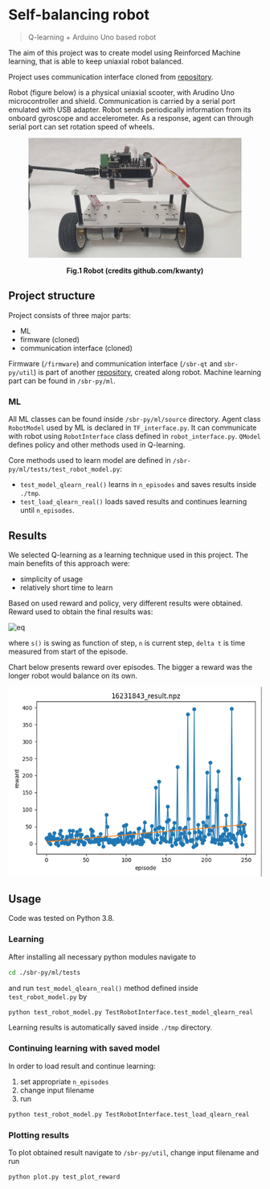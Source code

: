 # Self-balancing robot
> Q-learning + Arduino Uno based robot


The aim of this project was to create model using Reinforced Machine learning,
that is able to keep uniaxial robot balanced. 


Project uses communication interface cloned from [repository](https://github.com/kwanty/selfbalancing-ml).

Robot (figure below) is a physical uniaxial scooter, with Arudino Uno microcontroller and shield.
Communication is carried by a serial port emulated with USB adapter.
Robot sends periodically information from its onboard gyroscope and accelerometer. 
As a response, agent can through serial port can set rotation speed of wheels.

<figure>

![image info](./images/robot.jpg)
<figcaption align = "center">
<b>Fig.1 Robot (credits github.com/kwanty)</b></figcaption>
</figure>


## Project structure 

Project consists of three major parts: 
- ML 
- firmware (cloned)
- communication interface (cloned)

Firmware (`/firmware`) and communication interface (`/sbr-qt` and `sbr-py/util`) 
is part of another [repository](https://github.com/kwanty/selfbalancing-ml), 
created along robot.
Machine learning part can be found in `/sbr-py/ml`.

### ML 
All ML classes can be found inside `/sbr-py/ml/source` directory.
Agent class `RobotModel` used by ML is declared in `TF_interface.py`. 
It can communicate with robot using `RobotInterface` class defined in `robot_interface.py`.
`QModel` defines policy and other methods used in Q-learning. 

Core methods used to learn model are defined in `/sbr-py/ml/tests/test_robot_model.py`:
- `test_model_qlearn_real()` learns in `n_episodes` and saves results inside `./tmp`.
- `test_load_qlearn_real()` loads saved results and continues learning until `n_episodes`.

## Results

We selected Q-learning as a learning technique used in this project.
The main benefits of this approach were: 
- simplicity of usage
- relatively short time to learn 

Based on used reward and policy, very different results were obtained. 
Reward used to obtain the final results was:

![eq](https://latex.codecogs.com/svg.image?%5Cbg_white%202%20*%20(s(n)%20-%20s(n-1))%20-%20%5Cleft%20%5Clfloor%20%7Be%7D%5E%7Bs(n)/10%7D%20%5Cright%20%5Crfloor%20&plus;%204*%20%5Cleft%20%5Clfloor%20%5CDelta%20t%20%5Cright%20%5Crfloor%20)

where `s()` is swing as function of step,
`n` is current step,
`delta t` is time measured from start of the episode.

Chart below presents reward over episodes. 
The bigger a reward was the longer robot would balance on its own.

![result](./images/ml2.png)


## Usage
Code was tested on Python 3.8. 

### Learning 
After installing all necessary python modules navigate to
```bash
cd ./sbr-py/ml/tests
```
and run `test_model_qlearn_real()` method defined 
inside `test_robot_model.py` by
```bash
python test_robot_model.py TestRobotInterface.test_model_qlearn_real
```
Learning results is automatically saved inside `./tmp` directory.

### Continuing learning with saved model
In order to load result and continue learning: 
1) set appropriate `n_episodes`
2) change input filename 
3) run
```bash
python test_robot_model.py TestRobotInterface.test_load_qlearn_real
```

### Plotting results 
To plot obtained result navigate to `/sbr-py/util`, change input filename 
and run
```bash
python plot.py test_plot_reward
```